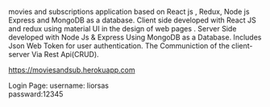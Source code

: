 movies and subscriptions application based on React js , Redux, Node js Express and MongoDB as a database.
Client side developed with React JS and redux using  material UI in the design of web pages .
Server Side developed with Node Js & Express Using MongoDB as a Database.
 Includes Json Web Token for user authentication. 
 The Communiction of the client-server Via Rest Api(CRUD).
 
  https://moviesandsub.herokuapp.com
 
 Login Page:
 username: liorsas  
 passward:12345 
 
 

 

 
 
